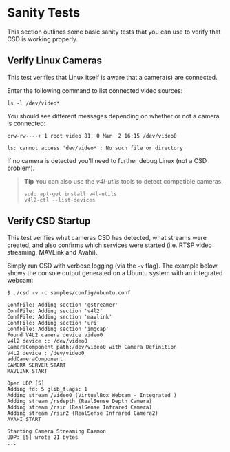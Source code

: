 # Sanity Tests

This section outlines some basic sanity tests that you can use to verify that CSD is working properly.

<!-- need to check all for Gazebo too -->

## Verify Linux Cameras

This test verifies that Linux itself is aware that a camera(s) are connected.

Enter the following command to list connected video sources:
```
ls -l /dev/video*
```

You should see different messages depending on whether or not a camera is connected:
```
crw-rw----+ 1 root video 81, 0 Mar  2 16:15 /dev/video0
```
```
ls: cannot access 'dev/video*': No such file or directory
  ```

If no camera is detected you'll need to further debug Linux (not a CSD problem).

> **Tip** You can also use the *v4l-utils* tools to detect compatible cameras. 
> ```
> sudo apt-get install v4l-utils
> v4l2-ctl --list-devices
> ```

## Verify CSD Startup

This test verifies what cameras CSD has detected, what streams were created, and also confirms which services were started (i.e. RTSP video streaming, MAVLink and Avahi).

Simply run CSD with verbose logging (via the `-v` flag). The example below shows the console output generated on a Ubuntu system with an integrated webcam:

```
$ ./csd -v -c samples/config/ubuntu.conf

ConfFile: Adding section 'gstreamer'
ConfFile: Adding section 'v4l2'
ConfFile: Adding section 'mavlink'
ConfFile: Adding section 'uri'
ConfFile: Adding section 'imgcap'
Found V4L2 camera device video0
v4l2 device :: /dev/video0
CameraComponent path:/dev/video0 with Camera Definition
V4L2 device : /dev/video0
addCameraComponent
CAMERA SERVER START
MAVLINK START

Open UDP [5]
Adding fd: 5 glib_flags: 1
Adding stream /video0 (VirtualBox Webcam - Integrated )
Adding stream /rsdepth (RealSense Depth Camera)
Adding stream /rsir (RealSense Infrared Camera)
Adding stream /rsir2 (RealSense Infrared Camera2)
AVAHI START

Starting Camera Streaming Daemon
UDP: [5] wrote 21 bytes
...
```


<!-- TODO Test above with Gazebo, Note that QGC latest does work, update intro to link forward to the quickstarts.Verify the quickstarts capture everything in Ubuntu quickstart version. --> 